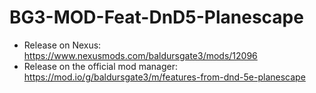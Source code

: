 # BG3-MOD-Feat-DnD5-Planescape

- Release on Nexus: https://www.nexusmods.com/baldursgate3/mods/12096
- Release on the official mod manager: https://mod.io/g/baldursgate3/m/features-from-dnd-5e-planescape
